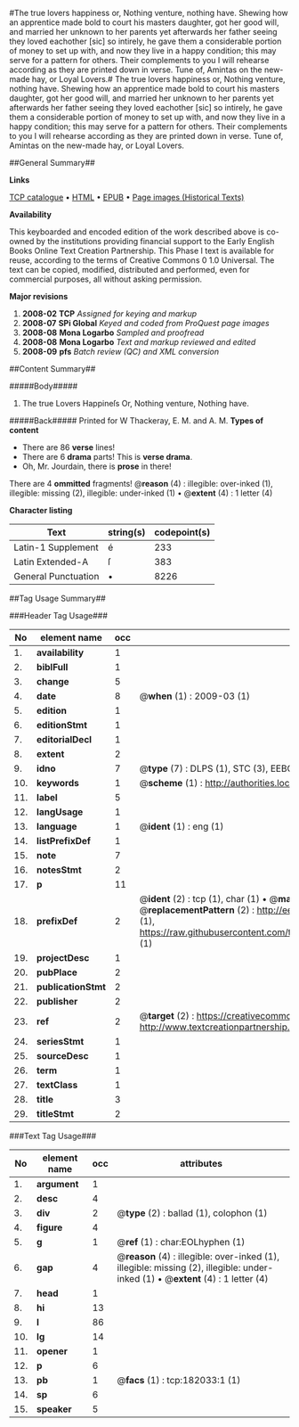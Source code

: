 #The true lovers happiness or, Nothing venture, nothing have. Shewing how an apprentice made bold to court his masters daughter, got her good will, and married her unknown to her parents yet afterwards her father seeing they loved eachother [sic] so intirely, he gave them a considerable portion of money to set up with, and now they live in a happy condition; this may serve for a pattern for others. Their complements to you I will rehearse according as they are printed down in verse. Tune of, Amintas on the new-made hay, or Loyal Lovers.#
The true lovers happiness or, Nothing venture, nothing have. Shewing how an apprentice made bold to court his masters daughter, got her good will, and married her unknown to her parents yet afterwards her father seeing they loved eachother [sic] so intirely, he gave them a considerable portion of money to set up with, and now they live in a happy condition; this may serve for a pattern for others. Their complements to you I will rehearse according as they are printed down in verse. Tune of, Amintas on the new-made hay, or Loyal Lovers.

##General Summary##

**Links**

[TCP catalogue](http://www.ota.ox.ac.uk/tcp/)  • 
[HTML](http://tei.it.ox.ac.uk/tcp/Texts-HTML/free/B06/B06249.html)  • 
[EPUB](http://tei.it.ox.ac.uk/tcp/Texts-EPUB/free/B06/B06249.epub) • 
[Page images (Historical Texts)](https://data.historicaltexts.jisc.ac.uk/view?pubId=eebo-99887322e&pageId=eebo-99887322e-182033-1)

**Availability**

This keyboarded and encoded edition of the
	       work described above is co-owned by the institutions
	       providing financial support to the Early English Books
	       Online Text Creation Partnership. This Phase I text is
	       available for reuse, according to the terms of Creative
	       Commons 0 1.0 Universal. The text can be copied,
	       modified, distributed and performed, even for
	       commercial purposes, all without asking permission.

**Major revisions**

1. __2008-02__ __TCP__ *Assigned for keying and markup*
1. __2008-07__ __SPi Global__ *Keyed and coded from ProQuest page images*
1. __2008-08__ __Mona Logarbo__ *Sampled and proofread*
1. __2008-08__ __Mona Logarbo__ *Text and markup reviewed and edited*
1. __2008-09__ __pfs__ *Batch review (QC) and XML conversion*

##Content Summary##

#####Body#####

1. The true Lovers Happineſs Or, Nothing venture, Nothing have.

#####Back#####
Printed for W Thackeray, E. M. and A. M.
**Types of content**

  * There are 86 **verse** lines!
  * There are 6 **drama** parts! This is **verse drama**.
  * Oh, Mr. Jourdain, there is **prose** in there!

There are 4 **ommitted** fragments! 
 @__reason__ (4) : illegible: over-inked (1), illegible: missing (2), illegible: under-inked (1)  •  @__extent__ (4) : 1 letter (4)

**Character listing**


|Text|string(s)|codepoint(s)|
|---|---|---|
|Latin-1 Supplement|é|233|
|Latin Extended-A|ſ|383|
|General Punctuation|•|8226|

##Tag Usage Summary##

###Header Tag Usage###

|No|element name|occ|attributes|
|---|---|---|---|
|1.|__availability__|1||
|2.|__biblFull__|1||
|3.|__change__|5||
|4.|__date__|8| @__when__ (1) : 2009-03 (1)|
|5.|__edition__|1||
|6.|__editionStmt__|1||
|7.|__editorialDecl__|1||
|8.|__extent__|2||
|9.|__idno__|7| @__type__ (7) : DLPS (1), STC (3), EEBO-CITATION (1), PROQUEST (1), VID (1)|
|10.|__keywords__|1| @__scheme__ (1) : http://authorities.loc.gov/ (1)|
|11.|__label__|5||
|12.|__langUsage__|1||
|13.|__language__|1| @__ident__ (1) : eng (1)|
|14.|__listPrefixDef__|1||
|15.|__note__|7||
|16.|__notesStmt__|2||
|17.|__p__|11||
|18.|__prefixDef__|2| @__ident__ (2) : tcp (1), char (1)  •  @__matchPattern__ (2) : ([0-9\-]+):([0-9IVX]+) (1), (.+) (1)  •  @__replacementPattern__ (2) : http://eebo.chadwyck.com/downloadtiff?vid=$1&page=$2 (1), https://raw.githubusercontent.com/textcreationpartnership/Texts/master/tcpchars.xml#$1 (1)|
|19.|__projectDesc__|1||
|20.|__pubPlace__|2||
|21.|__publicationStmt__|2||
|22.|__publisher__|2||
|23.|__ref__|2| @__target__ (2) : https://creativecommons.org/publicdomain/zero/1.0/ (1), http://www.textcreationpartnership.org/docs/. (1)|
|24.|__seriesStmt__|1||
|25.|__sourceDesc__|1||
|26.|__term__|1||
|27.|__textClass__|1||
|28.|__title__|3||
|29.|__titleStmt__|2||


###Text Tag Usage###

|No|element name|occ|attributes|
|---|---|---|---|
|1.|__argument__|1||
|2.|__desc__|4||
|3.|__div__|2| @__type__ (2) : ballad (1), colophon (1)|
|4.|__figure__|4||
|5.|__g__|1| @__ref__ (1) : char:EOLhyphen (1)|
|6.|__gap__|4| @__reason__ (4) : illegible: over-inked (1), illegible: missing (2), illegible: under-inked (1)  •  @__extent__ (4) : 1 letter (4)|
|7.|__head__|1||
|8.|__hi__|13||
|9.|__l__|86||
|10.|__lg__|14||
|11.|__opener__|1||
|12.|__p__|6||
|13.|__pb__|1| @__facs__ (1) : tcp:182033:1 (1)|
|14.|__sp__|6||
|15.|__speaker__|5||
